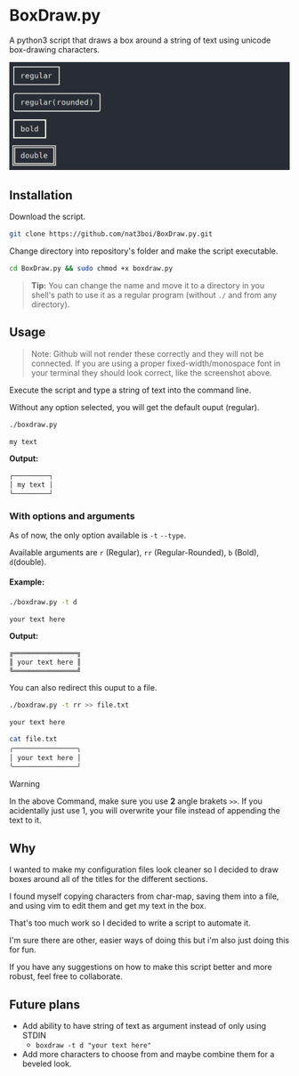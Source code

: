 # BoxDraw.py

A python3 script that draws a box around a string of text using unicode box-drawing characters.

![Screenshot](example_ouput.png)

## Installation

Download the script.

```bash
git clone https://github.com/nat3boi/BoxDraw.py.git
```
Change directory into repository's folder and make the script executable.

```bash
cd BoxDraw.py && sudo chmod +x boxdraw.py
```

> **Tip:** You can change the name and move it to a directory in you shell's path to use it as a regular program (without `./` and from any directory). 

## Usage
> Note: Github will not render these correctly and they will not be connected. If you are using a proper fixed-width/monospace font in your terminal they should look correct, like the screenshot above.

Execute the script and type a string of text into the command line.

Without any option selected, you will get the default ouput (regular). 

```bash
./boxdraw.py 
```
```
my text
```

**Output:**
```STDOUT
┌─────────┐
│ my text │
└─────────┘
```

### With options and arguments
As of now, the only option available is `-t` `--type`.

Available arguments are `r` (Regular), `rr` (Regular-Rounded), `b` (Bold), `d`(double).

#### Example:

```bash
./boxdraw.py -t d
```
```
your text here
```

**Output:**
```
╔════════════════╗
║ your text here ║
╚════════════════╝
```

You can also redirect this ouput to a file.
```bash 
./boxdraw.py -t rr >> file.txt
```
```
your text here
```
```bash
cat file.txt
╭────────────────╮
│ your text here │
╰────────────────╯
```
> [!WARNING]
>In the above Command, make sure you use **2** angle brakets `>>`. If you acidentally just use 1, you will overwrite your file instead of appending the text to it.

## Why

I wanted to make my configuration files look cleaner so I decided to draw boxes around all of the titles for the different sections.

I found myself copying characters from char-map, saving them into a file, and using vim to edit them and get my text in the box. 

That's too much work so I decided to write a script to automate it.

I'm sure there are other, easier ways of doing this but i'm also just doing this for fun.

If you have any suggestions on how to make this script better and more robust, feel free to collaborate. 

## Future plans
- Add ability to have string of text as argument instead of only using STDIN
    - `boxdraw -t d "your text here"`
- Add more characters to choose from and maybe combine them for a beveled look.
